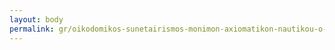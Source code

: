 ```yaml
---
layout: body
permalink: gr/oikodomikos-sunetairismos-monimon-axiomatikon-nautikou-o-s-m-a-n/
---
```


